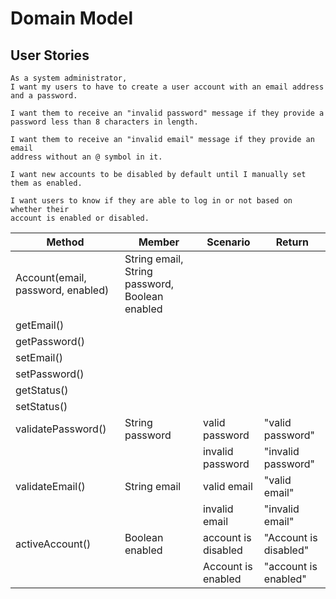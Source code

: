 # Domain Model

## User Stories
```
As a system administrator,
I want my users to have to create a user account with an email address and a password.

I want them to receive an "invalid password" message if they provide a
password less than 8 characters in length.

I want them to receive an "invalid email" message if they provide an email
address without an @ symbol in it.

I want new accounts to be disabled by default until I manually set them as enabled.

I want users to know if they are able to log in or not based on whether their
account is enabled or disabled.
```

| Method                            | Member                                         | Scenario            | Return                |
|-----------------------------------|------------------------------------------------|---------------------|-----------------------|
| Account(email, password, enabled) | String email, String password, Boolean enabled |                     |                       |
| getEmail()                        |                                                |                     |                       |
| getPassword()                     |                                                |                     |                       |
| setEmail()                        |                                                |                     |                       |
| setPassword()                     |                                                |                     |                       |
| getStatus()                       |                                                |                     |                       |
| setStatus()                       |                                                |                     |                       |
| validatePassword()                | String password                                | valid password      | "valid password"      |
|                                   |                                                | invalid password    | "invalid password"    |
| validateEmail()                   | String email                                   | valid email         | "valid email"         |
|                                   |                                                | invalid email       | "invalid email"       |
| activeAccount()                   | Boolean enabled                                | account is disabled | "Account is disabled" |
|                                   |                                                | Account is enabled  | "account is enabled"  |
